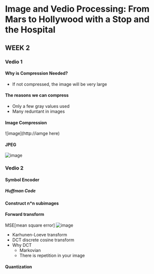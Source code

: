 # Image and Vedio Processing: From Mars to Hollywood with a Stop and the Hospital

## WEEK 2

### Vedio 1
#### Why is Compression Needed?

- If not compressed, the image will be very large

#### The reasons we can compress
- Only a few gray values used
- Many reduntant in images


#### Image Compression
![image](http://iamge here)

#### JPEG
![image](http://)


### Vedio 2
#### Symbol Encoder
##### Huffman Code

#### Construct n*n subimages

#### Forward transform
MSE[mean square error] ![image](images/MSE.git)

- Karhunen-Loeve transform
- DCT discrete cosine transform
- Why DCT
	- Markovian
	- There is repetition in your image
	
#### Quantization




